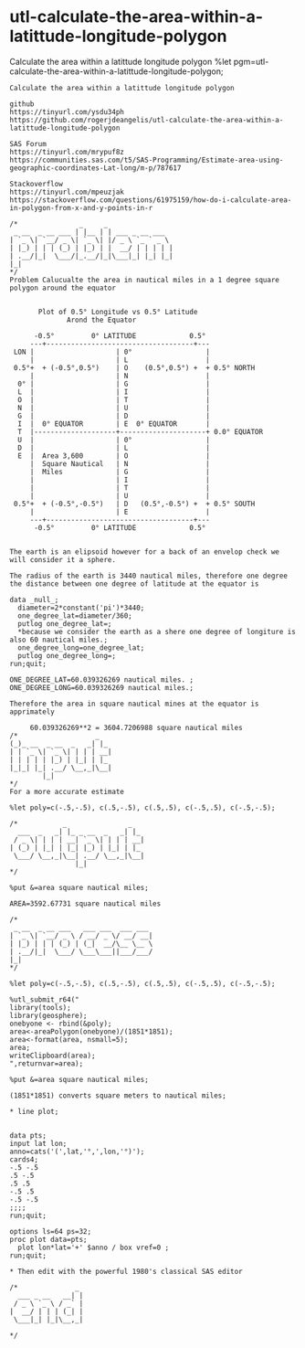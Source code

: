 # utl-calculate-the-area-within-a-latittude-longitude-polygon
Calculate the area within a latittude longitude polygon 
    %let pgm=utl-calculate-the-area-within-a-latittude-longitude-polygon;

    Calculate the area within a latittude longitude polygon

    github
    https://tinyurl.com/ysdu34ph
    https://github.com/rogerjdeangelis/utl-calculate-the-area-within-a-latittude-longitude-polygon

    SAS Forum
    https://tinyurl.com/mrypuf8z
    https://communities.sas.com/t5/SAS-Programming/Estimate-area-using-geographic-coordinates-Lat-long/m-p/787617

    Stackoverflow
    https://tinyurl.com/mpeuzjak
    https://stackoverflow.com/questions/61975159/how-do-i-calculate-area-in-polygon-from-x-and-y-points-in-r

    /*               _     _
     _ __  _ __ ___ | |__ | | ___ _ __ ___
    | `_ \| `__/ _ \| `_ \| |/ _ \ `_ ` _ \
    | |_) | | | (_) | |_) | |  __/ | | | | |
    | .__/|_|  \___/|_.__/|_|\___|_| |_| |_|
    |_|
    */
    Problem Calucualte the area in nautical miles in a 1 degree square polygon around the equator


           Plot of 0.5° Longitude vs 0.5° Latitude
                  Arond the Equator

          -0.5°         0° LATITUDE             0.5°
         ---+------------------------------------+---
     LON |                    | 0°                  |
         |                    | L                   |
     0.5°+  + (-0.5°,0.5°)    | O    (0.5°,0.5°) +  + 0.5° NORTH
         |                    | N                   |
      0° |                    | G                   |
      L  |                    | I                   |
      O  |                    | T                   |
      N  |                    | U                   |
      G  |                    | D                   |
      I  |  0° EQUATOR        | E  0° EQUATOR       |
      T  |--------------------+---------------------+ 0.0° EQUATOR
      U  |                    | 0°                  |
      D  |                    | L                   |
      E  |  Area 3,600        | O                   |
         |  Square Nautical   | N                   |
         |  Miles             | G                   |
         |                    | I                   |
         |                    | T                   |
         |                    | U                   |
     0.5°+  + (-0.5°,-0.5°)   | D   (0.5°,-0.5°) +  + 0.5° SOUTH
         |                    | E                   |
         ---+------------------------------------+---
          -0.5°         0° LATITUDE             0.5°


    The earth is an elipsoid however for a back of an envelop check we will consider it a sphere.

    The radius of the earth is 3440 nautical miles, therefore one degree
    the distance between one degree of latitude at the equator is

    data _null_;
      diameter=2*constant('pi')*3440;
      one_degree_lat=diameter/360;
      putlog one_degree_lat=;
      *because we consider the earth as a shere one degree of longiture is also 60 nautical miles.;
      one_degree_long=one_degree_lat;
      putlog one_degree_long=;
    run;quit;

    ONE_DEGREE_LAT=60.039326269 nautical miles. ;
    ONE_DEGREE_LONG=60.039326269 nautical miles.;

    Therefore the area in square nautical mines at the equator is apprimately

         60.039326269**2 = 3604.7206988 square nautical miles
    /*                   _
    (_)_ __  _ __  _   _| |_
    | | `_ \| `_ \| | | | __|
    | | | | | |_) | |_| | |_
    |_|_| |_| .__/ \__,_|\__|
            |_|
    */
    For a more accurate estimate

    %let poly=c(-.5,-.5), c(.5,-.5), c(.5,.5), c(-.5,.5), c(-.5,-.5);

    /*           _               _
      ___  _   _| |_ _ __  _   _| |_
     / _ \| | | | __| `_ \| | | | __|
    | (_) | |_| | |_| |_) | |_| | |_
     \___/ \__,_|\__| .__/ \__,_|\__|
                    |_|
    */

    %put &=area square nautical miles;

    AREA=3592.67731 square nautical miles

    /*
     _ __  _ __ ___   ___ ___  ___ ___
    | `_ \| `__/ _ \ / __/ _ \/ __/ __|
    | |_) | | | (_) | (_|  __/\__ \__ \
    | .__/|_|  \___/ \___\___||___/___/
    |_|
    */

    %let poly=c(-.5,-.5), c(.5,-.5), c(.5,.5), c(-.5,.5), c(-.5,-.5);

    %utl_submit_r64("
    library(tools);
    library(geosphere);
    onebyone <- rbind(&poly);
    area<-areaPolygon(onebyone)/(1851*1851);
    area<-format(area, nsmall=5);
    area;
    writeClipboard(area);
    ",returnvar=area);

    %put &=area square nautical miles;

    (1851*1851) converts square meters to nautical miles;

    * line plot;


    data pts;
    input lat lon;
    anno=cats('(',lat,'°,',lon,'°)');
    cards4;
    -.5 -.5
    .5 -.5
    .5 .5
    -.5 .5
    -.5 -.5
    ;;;;
    run;quit;

    options ls=64 ps=32;
    proc plot data=pts;
      plot lon*lat='+' $anno / box vref=0 ;
    run;quit;

    * Then edit with the powerful 1980's classical SAS editor

    /*              _
      ___ _ __   __| |
     / _ \ `_ \ / _` |
    |  __/ | | | (_| |
     \___|_| |_|\__,_|

    */
